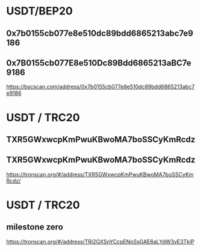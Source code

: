 # USDT/BEP20 
## 0x7b0155cb077e8e510dc89bdd6865213abc7e9186
## 0x7B0155cb077E8e510Dc89Bdd6865213aBC7e9186

https://bscscan.com/address/0x7b0155cb077e8e510dc89bdd6865213abc7e9186

# USDT / TRC20
## TXR5GWxwcpKmPwuKBwoMA7boSSCyKmRcdz
## TXR5GWxwcpKmPwuKBwoMA7boSSCyKmRcdz

https://tronscan.org/#/address/TXR5GWxwcpKmPwuKBwoMA7boSSCyKmRcdz/


# USDT / TRC20
## milestone zero
https://tronscan.org/#/address/TRi2GXSnYCcpENoSsGAE6aLYdW3yE3TkjP
